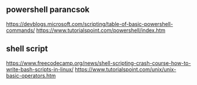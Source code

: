 ## powershell parancsok

https://devblogs.microsoft.com/scripting/table-of-basic-powershell-commands/
https://www.tutorialspoint.com/powershell/index.htm

## shell script

https://www.freecodecamp.org/news/shell-scripting-crash-course-how-to-write-bash-scripts-in-linux/
https://www.tutorialspoint.com/unix/unix-basic-operators.htm
